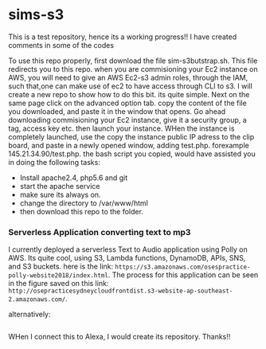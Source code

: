 # sims-s3
This is a test repository, hence its a working progress!!
I have created comments in some of the codes


To use this repo properly, first download the file sim-s3butstrap.sh. This file redirects you to this repo. when you are commisioning your Ec2 instance on AWS, you will need to give an AWS Ec2-s3 admin roles, through the IAM, such that,one can make use of ec2 to have access through CLI to s3. I will create a new repo to show how to do this bit. its quite simple.
Next on the same page click on the advanced option tab. copy the content of the file you downloaded, and paste it in the window that opens. 
Go ahead downloading commisioning your Ec2 instance, give it a security group, a tag, access key etc. then launch your instance.
WHen the instance is completely launched, use the copy the instance public IP adress to the clip board, and paste in a newly opened window, adding test.php. forexample 
145.21.34.90/test.php. the bash script you copied, would have assisted you in doing the following tasks:
 - Install apache2.4, php5.6 and git
 - start the apache service
 - make sure its always on.
 - change the directory to /var/www/html 
 - then download this repo to the folder.


### Serverless Application converting text to mp3

I currently deployed a serverless Text to Audio application using Polly on AWS. Its quite cool, using S3, Lambda functions, DynamoDB, APIs, SNS, and S3 buckets.
here is the link: ``` https://s3.amazonaws.com/osespractice-polly-website2018/index.html ```. The process for this application can be seen in the figure saved on this link: ``` http://osepracticesydneycloudfrontdist.s3-website-ap-southeast-2.amazonaws.com/ ```.

alternatively:

``` ![text_to_mp3](https://user-images.githubusercontent.com/17884787/37859880-74ced456-2ef1-11e8-857f-2ec7c6360986.jpg)
```
WHen I connect this to Alexa, I would create its repository. 
Thanks!!
